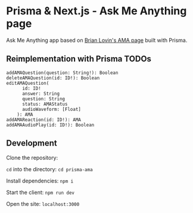 # Prisma & Next.js - Ask Me Anything page

Ask Me Anything app based on [Brian Lovin's AMA page](https://brianlovin.com/ama) built with Prisma.


## Reimplementation with Prisma TODOs

```
addAMAQuestion(question: String!): Boolean
deleteAMAQuestion(id: ID!): Boolean
editAMAQuestion(
      id: ID!
      answer: String
      question: String
      status: AMAStatus
      audioWaveform: [Float]
    ): AMA
addAMAReaction(id: ID!): AMA
addAMAAudioPlay(id: ID!): Boolean
```

## Development

Clone the repository:

<!-- `git clone git@github.com:brianlovin/brian-lovin-next.git` -->

`cd` into the directory:
`cd prisma-ama`

Install dependencies:
`npm i`

Start the client:
`npm run dev`

Open the site:
`localhost:3000`

